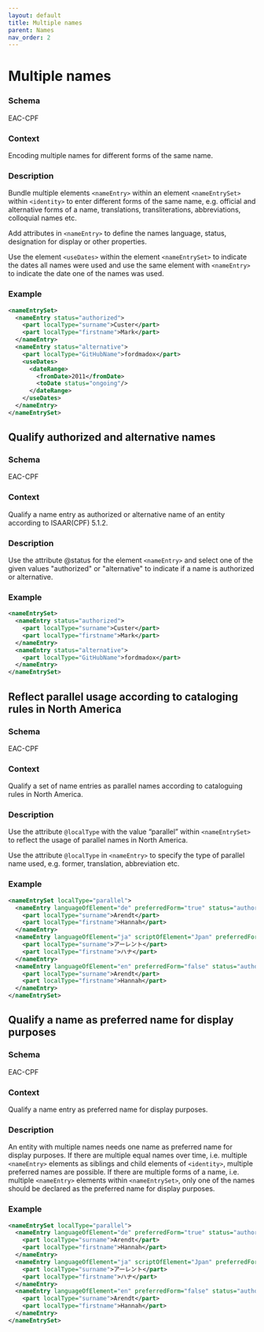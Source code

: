 ```yaml
---
layout: default
title: Multiple names
parent: Names
nav_order: 2
---
```


# Multiple names
### Schema
EAC-CPF
### Context
Encoding multiple names for different forms of the same name.
### Description
Bundle multiple elements `<nameEntry>` within an element `<nameEntrySet>` within `<identity>` to enter different forms of the same name, e.g. official and alternative forms of a name, translations, transliterations, abbreviations, colloquial names etc.

Add attributes in `<nameEntry>`  to define the names language, status, designation for display or other properties. 

Use the element `<useDates>` within the element `<nameEntrySet>` to indicate the dates all names were used and use the same element with `<nameEntry>` to indicate the date one of the names was used.
### Example
```xml
<nameEntrySet>
  <nameEntry status="authorized">
    <part localType="surname">Custer</part>
    <part localType="firstname">Mark</part>
  </nameEntry>
  <nameEntry status="alternative">
    <part localType="GitHubName">fordmadox</part>
    <useDates>
      <dateRange>
        <fromDate>2011</fromDate>
        <toDate status="ongoing"/>
      </dateRange>
    </useDates>
  </nameEntry>
</nameEntrySet>
```
## Qualify authorized and alternative names
### Schema
EAC-CPF
### Context
Qualify a name entry as authorized or alternative name of an entity according to ISAAR(CPF) 5.1.2.
### Description
Use the attribute @status for the element `<nameEntry>` and select one of the given values "authorized" or "alternative" to indicate if a name is authorized or alternative. 
### Example
```xml
<nameEntrySet>
  <nameEntry status="authorized">
    <part localType="surname">Custer</part>
    <part localType="firstname">Mark</part>
  </nameEntry>
  <nameEntry status="alternative">
    <part localType="GitHubName">fordmadox</part>
  </nameEntry>
</nameEntrySet>
```

## Reflect parallel usage according to cataloging rules in North America
### Schema
EAC-CPF
### Context
Qualify a set of name entries as parallel names according to cataloguing rules in North America.
### Description
Use the attribute `@localType` with the value “parallel” within `<nameEntrySet>` to reflect the usage of parallel names in North America. 

Use the attribute `@localType` in `<nameEntry>` to specify the type of parallel name used, e.g. former, translation, abbreviation etc.
### Example
```xml
<nameEntrySet localType="parallel">
  <nameEntry languageOfElement="de" preferredForm="true" status="authorized" localType="native">
    <part localType="surname">Arendt</part>
    <part localType="firstname">Hannah</part>
  </nameEntry>
  <nameEntry languageOfElement="ja" scriptOfElement="Jpan" preferredForm="false" status="authorized" localType="translation">
    <part localType="surname">アーレント</part>
    <part localType="firstname">ハナ</part>
  </nameEntry>
  <nameEntry languageOfElement="en" preferredForm="false" status="authorized">
    <part localType="surname">Arendt</part>
    <part localType="firstname">Hannah</part>
  </nameEntry>
</nameEntrySet>
```

## Qualify a name as preferred name for display purposes
### Schema
EAC-CPF
### Context
Qualify a name entry as preferred name for display purposes.
### Description
An entity with multiple names needs one name as preferred name for display purposes. If there are multiple equal names over time, i.e. multiple `<nameEntry>` elements as siblings and child elements of `<identity>`, multiple preferred names are possible. If there are multiple forms of a name, i.e. multiple `<nameEntry>` elements within `<nameEntrySet>`, only one of the names should be declared as the preferred name for display purposes.
### Example
```xml
<nameEntrySet localType="parallel">
  <nameEntry languageOfElement="de" preferredForm="true" status="authorized" localType="native">
    <part localType="surname">Arendt</part>
    <part localType="firstname">Hannah</part>
  </nameEntry>
  <nameEntry languageOfElement="ja" scriptOfElement="Jpan" preferredForm="false" status="authorized" localType="translation">
    <part localType="surname">アーレント</part>
    <part localType="firstname">ハナ</part>
  </nameEntry>
  <nameEntry languageOfElement="en" preferredForm="false" status="authorized">
    <part localType="surname">Arendt</part>
    <part localType="firstname">Hannah</part>
  </nameEntry>
</nameEntrySet>
```
